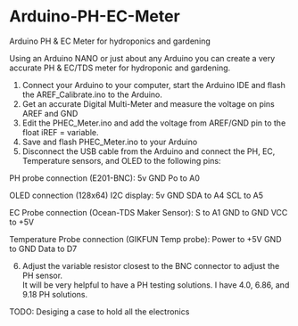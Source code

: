 # Arduino-PH-EC-Meter
Arduino PH &amp; EC Meter for hydroponics and gardening

Using an Arduino NANO or just about any Arduino you can create a very accurate PH & EC/TDS meter for hydroponic and gardening.

1) Connect your Arduino to your computer, start the Arduino IDE and flash the AREF_Calibrate.ino to the Arduino.
2) Get an accurate Digital Multi-Meter and measure the voltage on pins AREF and GND
3) Edit the PHEC_Meter.ino and add the voltage from AREF/GND pin to the float iREF = variable.
4) Save and flash PHEC_Meter.ino to your Arduino
5) Disconnect the USB cable from the Arduino and connect the PH, EC, Temperature sensors, and OLED to the following pins:

PH probe connection (E201-BNC):
5v
GND
Po to A0

OLED connection (128x64) I2C display:
5v
GND
SDA to A4
SCL to A5

EC Probe connection (Ocean-TDS Maker Sensor):
S to A1
GND to GND
VCC to +5V

Temperature Probe connection (GIKFUN Temp probe):
Power to +5V
GND to GND
Data to D7

6) Adjust the variable resistor closest to the BNC connector to adjust the PH sensor.  
It will be very helpful to have a PH testing solutions.  I have 4.0, 6.86, and 9.18 PH solutions.

TODO:
Desiging a case to hold all the electronics
